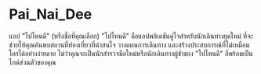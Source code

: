 # Pai_Nai_Dee
แอป "ไปไหนดี" (หรือชื่อที่คุณเลือก) "ไปไหนดี" คือแอปพลิเคชันคู่ใจสำหรับนักเดินทางยุคใหม่ ที่จะช่วยให้คุณค้นพบสถานที่ท่องเที่ยวที่น่าสนใจ วางแผนการเดินทาง และสร้างประสบการณ์ที่ไม่เหมือนใครได้อย่างง่ายดาย ไม่ว่าคุณจะเป็นนักสำรวจมือใหม่หรือนักเดินทางผู้ช่ำชอง "ไปไหนดี" ก็พร้อมเป็นไกด์ส่วนตัวของคุณ
